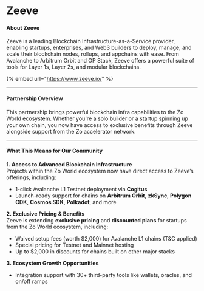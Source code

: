 # Zeeve

#### About Zeeve

Zeeve is a leading Blockchain Infrastructure-as-a-Service provider, enabling startups, enterprises, and Web3 builders to deploy, manage, and scale their blockchain nodes, rollups, and appchains with ease. From Avalanche to Arbitrum Orbit and OP Stack, Zeeve offers a powerful suite of tools for Layer 1s, Layer 2s, and modular blockchains.

{% embed url="https://www.zeeve.io/" %}

***

#### Partnership Overview

This partnership brings powerful blockchain infra capabilities to the Zo World ecosystem. Whether you're a solo builder or a startup spinning up your own chain, you now have access to exclusive benefits through Zeeve alongside support from the Zo accelerator network.

***

#### What This Means for Our Community

**1. Access to Advanced Blockchain Infrastructure**\
Projects within the Zo World ecosystem now have direct access to Zeeve’s offerings, including:

* 1-click Avalanche L1 Testnet deployment via **Cogitus**
* Launch-ready support for chains on **Arbitrum Orbit**, **zkSync**, **Polygon CDK**, **Cosmos SDK**, **Polkadot**, and more

**2. Exclusive Pricing & Benefits**\
Zeeve is extending **exclusive pricing** and **discounted plans** for startups from the Zo World ecosystem, including:

* Waived setup fees (worth $2,000) for Avalanche L1 chains (T\&C applied)
* Special pricing for Testnet and Mainnet hosting
* Up to $2,000 in discounts for chains built on other major stacks

**3. Ecosystem Growth Opportunities**

* Integration support with 30+ third-party tools like wallets, oracles, and on/off ramps

